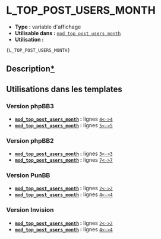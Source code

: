 # L_TOP_POST_USERS_MONTH
* __Type :__ variable d'affichage
* __Utilisable dans :__ [`mod_top_post_users_month`](../tpl/mod_top_post_users_month.md#readme)
* __Utilisation :__

```html
{L_TOP_POST_USERS_MONTH}
```

## Description[*](https://fa-tvars.appspot.com/var/L_TOP_POST_USERS_MONTH)
## Utilisations dans les templates

### Version phpBB3
* __[`mod_top_post_users_month`](../tpl/mod_top_post_users_month.md#readme) :__ lignes [`4`](../src/prosilver/mod_top_post_users_month.tpl#L4)[`<->`](../src/prosilver/mod_top_post_users_month.tpl#L4-L4)[`4`](../src/prosilver/mod_top_post_users_month.tpl#L4)
* __[`mod_top_post_users_month`](../tpl/mod_top_post_users_month.md#readme) :__ lignes [`5`](../src/prosilver/mod_top_post_users_month.tpl#L5)[`<->`](../src/prosilver/mod_top_post_users_month.tpl#L5-L5)[`5`](../src/prosilver/mod_top_post_users_month.tpl#L5)

### Version phpBB2
* __[`mod_top_post_users_month`](../tpl/mod_top_post_users_month.md#readme) :__ lignes [`3`](../src/subsilver/mod_top_post_users_month.tpl#L3)[`<->`](../src/subsilver/mod_top_post_users_month.tpl#L3-L3)[`3`](../src/subsilver/mod_top_post_users_month.tpl#L3)
* __[`mod_top_post_users_month`](../tpl/mod_top_post_users_month.md#readme) :__ lignes [`7`](../src/subsilver/mod_top_post_users_month.tpl#L7)[`<->`](../src/subsilver/mod_top_post_users_month.tpl#L7-L7)[`7`](../src/subsilver/mod_top_post_users_month.tpl#L7)

### Version PunBB
* __[`mod_top_post_users_month`](../tpl/mod_top_post_users_month.md#readme) :__ lignes [`2`](../src/punbb/mod_top_post_users_month.tpl#L2)[`<->`](../src/punbb/mod_top_post_users_month.tpl#L2-L2)[`2`](../src/punbb/mod_top_post_users_month.tpl#L2)
* __[`mod_top_post_users_month`](../tpl/mod_top_post_users_month.md#readme) :__ lignes [`4`](../src/punbb/mod_top_post_users_month.tpl#L4)[`<->`](../src/punbb/mod_top_post_users_month.tpl#L4-L4)[`4`](../src/punbb/mod_top_post_users_month.tpl#L4)

### Version Invision
* __[`mod_top_post_users_month`](../tpl/mod_top_post_users_month.md#readme) :__ lignes [`2`](../src/invision/mod_top_post_users_month.tpl#L2)[`<->`](../src/invision/mod_top_post_users_month.tpl#L2-L2)[`2`](../src/invision/mod_top_post_users_month.tpl#L2)
* __[`mod_top_post_users_month`](../tpl/mod_top_post_users_month.md#readme) :__ lignes [`4`](../src/invision/mod_top_post_users_month.tpl#L4)[`<->`](../src/invision/mod_top_post_users_month.tpl#L4-L4)[`4`](../src/invision/mod_top_post_users_month.tpl#L4)

